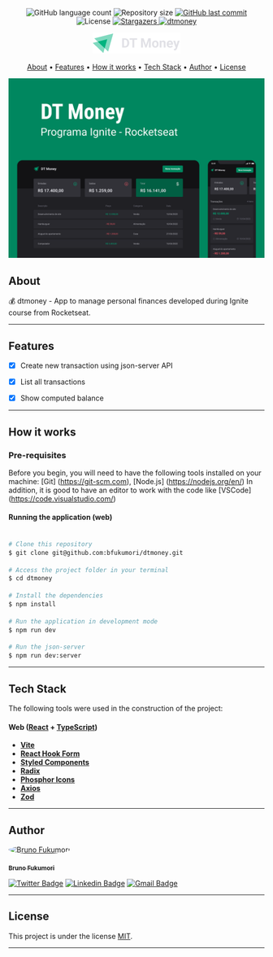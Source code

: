 
<p align="center">
  <img alt="GitHub language count" src="https://img.shields.io/github/languages/count/bfukumori/dtmoney?color=%2304D361">

  <img alt="Repository size" src="https://img.shields.io/github/repo-size/bfukumori/dtmoney">
 
  <a href="https://github.com/bfukumori/dtmoney/commits/master">
    <img alt="GitHub last commit" src="https://img.shields.io/github/last-commit/bfukumori/dtmoney">
  </a>
    
   <img alt="License" src="https://img.shields.io/badge/license-MIT-brightgreen">
   <a href="https://github.com/bfukumori/dtmoney/stargazers">
    <img alt="Stargazers" src="https://img.shields.io/github/stars/bfukumori/dtmoney?style=social">
  </a>

  <a href="">
    <img alt="dtmoney" src="https://img.shields.io/badge/dtmoney-%237159c1?style=flat&logo=ghost">
  </a>
</p>

<div align="center">
	<img alt="dtmoney" title="#dtmoney" src="./.github/logo.png" />
</div>

<p align="center">
  <a href="#about">About</a> •
  <a href="#features">Features</a> •
  <a href="#how-it-works">How it works</a> • 
  <a href="#tech-stack">Tech Stack</a> • 
  <a href="#author">Author</a> • 
  <a href="#user-content-license">License</a>
</p>

<div align="center"> 
	<img alt="dtmoney" title="#dtmoney" src="./.github/banner.png" />
</div>

## About

💰 dtmoney - App to manage personal finances developed during Ignite course from Rocketseat.


---

## Features

- [x] Create new transaction using json-server API
- [x] List all transactions
- [x] Show computed balance


---

## How it works

### Pre-requisites

Before you begin, you will need to have the following tools installed on your machine:
[Git] (https://git-scm.com), [Node.js] (https://nodejs.org/en/)
In addition, it is good to have an editor to work with the code like [VSCode] (https://code.visualstudio.com/)

#### Running the application (web)

```bash

# Clone this repository
$ git clone git@github.com:bfukumori/dtmoney.git

# Access the project folder in your terminal
$ cd dtmoney

# Install the dependencies
$ npm install

# Run the application in development mode
$ npm run dev

# Run the json-server
$ npm run dev:server

```

---

## Tech Stack

The following tools were used in the construction of the project:

#### **Web**  ([React](https://reactjs.org/)  +  [TypeScript](https://www.typescriptlang.org/))

- **[Vite](https://vitejs.dev/)**
- **[React Hook Form](https://react-hook-form.com/)**
- **[Styled Components](https://styled-components.com/)**
- **[Radix](https://www.radix-ui.com/)**
- **[Phosphor Icons](https://phosphoricons.com/)**
- **[Axios](https://axios-http.com/)**
- **[Zod](https://github.com/colinhacks/zod)**

---
## Author

<a href="https://www.facebook.com/bruno.fukumori.9/">
 <img style="border-radius: 50%;" src="https://avatars.githubusercontent.com/u/82473580?v=4" width="100px;" alt="Bruno Fukumori"/>
 <br />
  
 <sub><b>Bruno Fukumori</b></sub></a> <a href="https://www.facebook.com/bruno.fukumori.9/" title="facebook"></a>
 <br />

[![Twitter Badge](https://img.shields.io/badge/-Twitter-1ca0f1?style=flat-square&labelColor=1ca0f1&logo=twitter&logoColor=white&link=https://twitter.com/hi_fukujp)](https://twitter.com/hi_fukujp) [![Linkedin Badge](https://img.shields.io/badge/-Linkedin-blue?style=flat-square&logo=Linkedin&logoColor=white&link=https://www.linkedin.com/in/bfukumori/)](https://www.linkedin.com/in/bfukumori/) 
[![Gmail Badge](https://img.shields.io/badge/-Gmail-c14438?style=flat-square&logo=Gmail&logoColor=white&link=mailto:brunofukumori@gmail.com)](mailto:brunofukumori@gmail.com)

---

## License

This project is under the license [MIT](./LICENSE).

---
